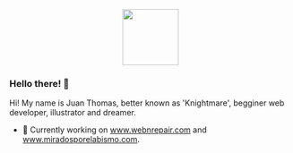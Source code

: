 <div id="header" align="center">
  <img src="https://drive.google.com/uc?export=view&id=1jcmn1o0nSqeENv6NNQngXIT0HfpL_MHS" width="100"/>
</div>

### Hello there! 👋

Hi! My name is Juan Thomas, better known as 'Knightmare', begginer web developer, illustrator and dreamer.

- 🔭 Currently working on www.webnrepair.com and www.miradosporelabismo.com.

